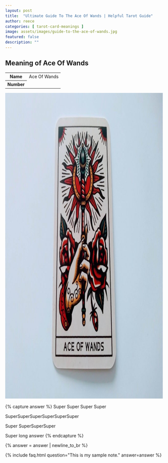 ```yaml
---
layout: post
title:  "Ultimate Guide To The Ace Of Wands | Helpful Tarot Guide"
author: reece
categories: [ tarot-card-meanings ]
image: assets/images/guide-to-the-ace-of-wands.jpg
featured: false
description: ""
---
```


## Meaning of Ace Of Wands

<div class="overview">

  <table>
    <tbody>
      <tr>
        <th>Name</th>
        <td>Ace Of Wands</td>
      </tr>
      <tr>
        <th>Number</th>
        <td></td>
      </tr>
    </tbody>
  </table>

</div>

<img width="1280" height="977" src="/assets/images/tarot-cards/ace-of-wands.jpg" />

{% capture answer %}
Super Super
Super
Super

SuperSuperSuperSuperSuperSuper

Super
SuperSuperSuper

Super long answer
{% endcapture %}

{% answer = answer | newline_to_br %}

{% include faq.html question="This is my sample note." answer=answer %}
